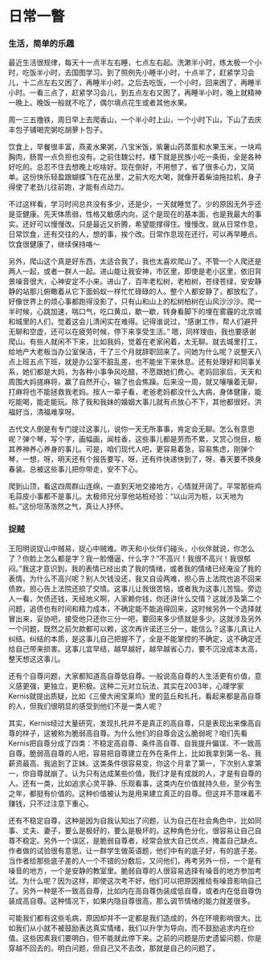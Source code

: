 # 日常一瞥

### 生活，简单的乐趣

最近生活很规律，每天十一点半左右睡，七点左右起。洗漱半小时，练太极一个小时，吃饭半小时，去国图学习。到了照例先小睡半小时，十点半了，赶紧学习会儿，十二点左右又困了，再睡半小时。之后去吃饭，一个小时，回来困了，再睡半小时。一看三点了，赶紧学习会儿，到五点左右又困了，再睡半小时，晚上就精神一晚上。晚饭一般就不吃了，偶尔填点花生或者其他水果。

周一三五撸铁，周日早上去爬香山，一个半小时上山，一个小时下山，下山了去庆丰包子铺喝完粥吃胡萝卜包子。

饮食上，早餐很丰富，燕麦水果粥，八宝米饭，紫薯山药蒸蛋和水果玉米，一块鸡胸肉，肠胃一点负担也没有。之前住魏公村，楼下就是民族小吃一条街，全是各种好吃的。总忍不住去想晚上吃啥好。现在倒好，不用想了，省了很多心力，又简单。这份快乐轻盈跟蝴蝶飞在花丛里，之前大吃大喝，就像开着柴油拖拉机，身子得使了老劲儿往前跑，才能有点动力。

不过这样看，学习时间总共没有多少，还是少，一天就睡觉了。少的原因无外乎还是亚健康。先天体质弱，性格又敏感内向，这个是现在的基本面，也是我最大的事实。还好可以慢慢改。只是最近又折腾，希望能撑得住。慢慢改，就从日常作息，日常饮食，还有交往的人，想的事，挨个改。日常作息现在还行，可以再早睡点。饮食很健康了，继续保持咯～

另外，爬山这个真是好东西，太适合我了，我也太喜欢爬山了。不管一个人爬还是两人一起，或者一群人一起。进山能让我安神，市区里，即使是老小区里，依旧背景噪音很大，心神安定不小来。进山了，百年老松树，老柏树，苍绿苍绿，安安静静的站那儿俯瞰着从它下面蚂蚁一样忙忙碌碌的人。整个人都安静了，都放松了，好像世界上的烦心事都跑得没影了，只有山和山上的松树柏树在山风沙沙沙。爬一半时候，心跳加速，喘口气，吃口黄瓜，歇一歇，转身看脚下的埋在雾霾的北京城和城里的人们，觉着这会儿清闲实在难得。记得谁说过，“感谢工作，帮人们避开无聊和空虚，还可以在疲劳时候，停下来享受生活。” 嗯，同样理由，我也要感谢爬山。有些人就闲不下来，比如我妈，觉着在老家闲着，太无聊。就去城里打工，给地产大老板当办公室保洁，干了三个月就辞职回来了。问她为什么呢？说整天八点上班五点下班，就是办公室不脏乱差，也不能坐下来休息。还有处理好和同事关系，她们都是大妈，为各种小事争风吃醋，不愿跟她们费心。老妈回家后，天天和周围大妈搓麻将，赢了自然开心，输了也会焦躁。后来没一周，就又嚷嚷着无聊，打麻将也不能拯救我老妈。按人一辈子看，老爸老妈都没什么大病，身体健康，能吃能喝，能走能玩。除了我和我妹的婚姻大事儿就有点放心不下，其他都很好。洪福好当，清福难享呀。

古代文人倒是有专门提过这事儿，说你一天无所事事，肯定会无聊。怎么有意思呢？弹个琴，写个字，画幅画，闻柱香，这些事儿都是劳而不累，又赏心悦目，极其养神养心养身的事儿。可是，咱们现代人吧，更容易着急，容易焦虑，刚弹个琴，一想，呀，明天还有个报告要写，呀，还有件快递快到了，呀，春天要不换身春装。总被这些事儿把你带走，安不下心。

爬到山顶，看这四周群山连绵，一直到天地交接地方，心情就开阔了。平常那些鸡毛蒜皮小事都不是事儿。太极师兄分享他站桩经验：“以山河为桩，以天地为桩。”这份坦荡浩然之气，真让人抒怀。

### 捉贼

王阳明说捉山中贼易，捉心中贼难。昨天和小伙伴们碰头，小伙伴就说，你怎么了？你脸上怎么都是字？我一脸懵逼，什么字？“不高兴！我很不高兴！我很郁闷。”我这才意识到，我的表情已经出卖了我的情绪，或者我的情绪已经淹没了我的表情。为什么不高兴呢？别人欠钱没还，我又自设两难，担心告上法院也追不回来债款。担心告上法院还损了交情。这事儿让我很苦恼，或者我为这事儿苦恼。旁边人一看，欠债还钱，天经地义啊，人家赖你钱，你还讲什么交情？这就涉及第二个问题，追债也有时间和精力成本，不确定能不能追得回来，这时候另外一个选择就冒出来，妥协吧，接受他只还你三分一吧，要回来多少债就是多少。这就涉及另外一个问题，既然之前欠款都可以赖，这次再许诺还三分一，能信么？这事儿真让人纠结。纠结的本质，是这事儿自己把握不了，全是不能掌控的不确定，这不确定还给自己带来损害。这事儿宜早结，越早越好，越早越省心力，要不沉没成本太高，整天想这这事儿。

还有个自尊问题，大家都知道高自尊低自尊。一般说高自尊的人生活更有价值，意义感更强，更独立，更积极。这种二元对立玩法，其实在2003年，心理学家Kernis就提出质疑，比如《三傻大闹宝莱坞》里的蓝丘和扎托，看起来都是高自尊的人，但我们很明显的感受到他们不是一类人呢？

其实，Kernis经过大量研究，发现扎托并不是真正的高自尊，只是表现出来像高自尊的样子，这被称为脆弱高自尊。为什么他们的自尊会这么脆弱呢？咱们先看Kernis把自尊分成了四类：不稳定高自尊、条件高自尊、自我提升偏误、不一致高自尊。脆弱高自尊的人吧，容易把自尊建立在外在条件上，比如我拿到第一名、我薪资最高、我追到了正妹。这类条件很容易变，你这个月拿了第一，下次别人拿第一，你自尊就崩了。认为只有达成某些价值，我们才是有成就的人，才是有自尊的人。还有一类，比如追求心灵平静、乐观看事，这类内在价值就持久些，至少有生之年，都挺有价值的。这种价值被认为是用来建立真正的自尊。但这并不意味着不赚钱，只不过注意下重心。

还有不稳定自尊，这种是因为自我认知出了问题，认为自己在社会角色中，比如同事、丈夫、妻子，要么是极好的，要么是极坏的。这种角色分化，很容易让自己自尊不稳定。另外一个误区，是脆弱自尊者，经常会放大自己优点，掩盖自己缺点。作者做的试验很有意思，让一群学生做英语题，他们中有的底子好，有的底子差。当作者给那些底子差的人一个不错的分数后，又问他们，再考另外一份，一个是有噪音的地方，一个是安静的教室里。脆弱自尊的人很容易选择有噪音的地方参加考试。为什么呢？因为这样，即使这次考不好，他们可以把原因推给有噪音影响自己了。另外一种是不一致高自尊，比如内在高自尊伪装成低自尊，或者内在低自尊伪装成高自尊。这种情况下，如果内隐自尊很高，那么调节情绪的能力就差很多。

可能我们都有这些毛病，原因却并不一定都是我们造成的，外在环境影响很大。比如我们从小就不被鼓励表达真实情绪，我们以升学为导向，而不鼓励追求内在价值。这些因素我们要明白，但不能就此停下来。之前的问题是历史遗留问题，你是穿越不回去的。明白问题，但自己又不去改，那就是自己的问题了。
